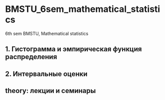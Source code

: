 # BMSTU_6sem_mathematical_statistics

6th sem BMSTU, Mathematical statistics

## 1. Гистограмма и эмпирическая функция распределения

## 2. Интервальные оценки

## theory: лекции и семинары
